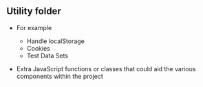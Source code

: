 ## Utility folder

- For example
    - Handle localStorage
    - Cookies
    - Test Data Sets

- Extra JavaScript functions or classes that could aid the various components within the project